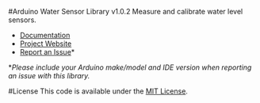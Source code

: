 #Arduino Water Sensor Library v1.0.2
Measure and calibrate water level sensors.

* [Documentation](https://alextaujenis.github.io/RobotsBigData/compiled/docs-arduino-water-sensor.html)
* [Project Website](https://alextaujenis.github.io/RobotsBigData/)
* [Report an Issue](https://github.com/alextaujenis/RBD_WaterSensor/issues/new)*

\**Please include your Arduino make/model and IDE version when reporting an issue with this library.*

#License
This code is available under the [MIT License](http://opensource.org/licenses/mit-license.php).